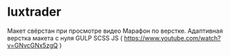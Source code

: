 # luxtrader
Макет свёрстан при просмотре видео Марафон по верстке. Адаптивная верстка макета с нуля GULP SCSS JS ( https://www.youtube.com/watch?v=GNvcGNx5zgQ )
